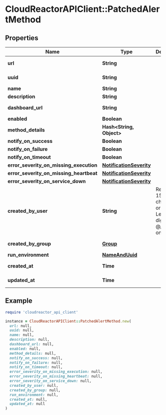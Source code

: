 # CloudReactorAPIClient::PatchedAlertMethod

## Properties

| Name | Type | Description | Notes |
| ---- | ---- | ----------- | ----- |
| **url** | **String** |  | [optional][readonly] |
| **uuid** | **String** |  | [optional][readonly] |
| **name** | **String** |  | [optional] |
| **description** | **String** |  | [optional] |
| **dashboard_url** | **String** |  | [optional][readonly] |
| **enabled** | **Boolean** |  | [optional] |
| **method_details** | **Hash&lt;String, Object&gt;** |  | [optional][readonly] |
| **notify_on_success** | **Boolean** |  | [optional] |
| **notify_on_failure** | **Boolean** |  | [optional] |
| **notify_on_timeout** | **Boolean** |  | [optional] |
| **error_severity_on_missing_execution** | [**NotificationSeverity**](NotificationSeverity.md) |  | [optional] |
| **error_severity_on_missing_heartbeat** | [**NotificationSeverity**](NotificationSeverity.md) |  | [optional] |
| **error_severity_on_service_down** | [**NotificationSeverity**](NotificationSeverity.md) |  | [optional] |
| **created_by_user** | **String** | Required. 150 characters or fewer. Letters, digits and @/./+/-/_ only. | [optional][readonly] |
| **created_by_group** | [**Group**](Group.md) |  | [optional][readonly] |
| **run_environment** | [**NameAndUuid**](NameAndUuid.md) |  | [optional] |
| **created_at** | **Time** |  | [optional][readonly] |
| **updated_at** | **Time** |  | [optional][readonly] |

## Example

```ruby
require 'cloudreactor_api_client'

instance = CloudReactorAPIClient::PatchedAlertMethod.new(
  url: null,
  uuid: null,
  name: null,
  description: null,
  dashboard_url: null,
  enabled: null,
  method_details: null,
  notify_on_success: null,
  notify_on_failure: null,
  notify_on_timeout: null,
  error_severity_on_missing_execution: null,
  error_severity_on_missing_heartbeat: null,
  error_severity_on_service_down: null,
  created_by_user: null,
  created_by_group: null,
  run_environment: null,
  created_at: null,
  updated_at: null
)
```

